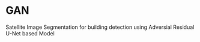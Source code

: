 # GAN
Satellite  Image  Segmentation for building detection using  Adversial Residual U-Net based Model
